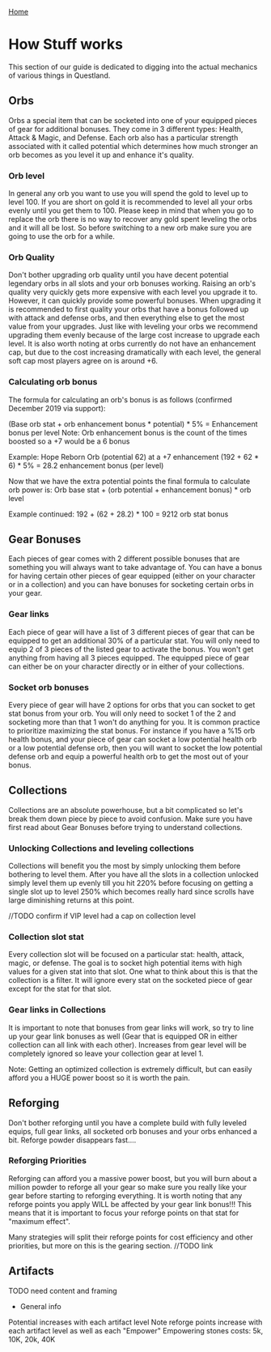 [Home](README.md)

# How Stuff works

This section of our guide is dedicated to digging into the actual mechanics of various 
things in Questland.

## Orbs
Orbs a special item that can be socketed into one of your equipped pieces of gear for 
additional bonuses. They come in 3 different types: Health, Attack & Magic, and Defense. 
Each orb also has a particular strength associated with it called potential which determines 
how much stronger an orb becomes as you level it up and enhance it's quality.

### Orb level
In general any orb you want to use you will spend the gold to level up to level 100. 
If you are short on gold it is recommended to level all your orbs evenly until you get 
them to 100. Please keep in mind that when you go to replace the orb there is no way 
to recover any gold spent leveling the orbs and it will all be lost. So before switching 
to a new orb make sure you are going to use the orb for a while.

### Orb Quality
Don't bother upgrading orb quality until you have decent potential legendary orbs in all 
slots and your orb bonuses working. Raising an orb's quality very quickly gets more expensive 
with each level you upgrade it to.  However, it can quickly provide some powerful bonuses. 
When upgrading it is recommended to first quality your orbs that have a bonus followed up 
with attack and defense orbs, and then everything else to get the most value from your upgrades. 
Just like with leveling your orbs we recommend upgrading them evenly because of the large 
cost increase to upgrade each level. It is also worth noting at orbs currently do not have 
an enhancement cap, but due to the cost increasing dramatically with each level, the general 
soft cap most players agree on is around +6.

### Calculating orb bonus
The formula for calculating an orb's bonus is as follows (confirmed December 2019 via support):

(Base orb stat + orb enhancement bonus * potential) * 5% = Enhancement bonus per level
Note: Orb enhancement bonus is the count of the times boosted so a +7 would be a 6 bonus

Example:  Hope Reborn Orb (potential 62) at a +7 enhancement
(192 + 62 * 6) * 5% = 28.2 enhancement bonus (per level)

Now that we have the extra potential points the final formula to calculate orb power is:
Orb base stat + (orb potential + enhancement bonus) * orb level

Example continued:
192 + (62 + 28.2) * 100 = 9212 orb stat bonus


## Gear Bonuses
Each pieces of gear comes with 2 different possible bonuses that are something you will 
always want to take advantage of.  You can have a bonus for having certain other pieces of
gear equipped (either on your character or in a collection) and you can have bonuses for
socketing certain orbs in your gear.

### Gear links
Each piece of gear will have a list of 3 different pieces of gear that can be equipped to 
get an additional 30% of a particular stat. You will only need to equip 2 of 3 pieces of 
the listed gear to activate the bonus.  You won't get anything from having all 3 pieces equipped.
The equipped piece of gear can either be on your character directly or in either of your collections.

### Socket orb bonuses
Every piece of gear will have 2 options for orbs that you can socket to get stat bonus
from your orb.  You will only need to socket 1 of the 2 and socketing more than that 1 
won't do anything for you. It is common practice to prioritize maximizing the stat bonus. 
For instance if you have a %15 orb health bonus, and your piece of gear can socket a 
low potential health orb or a low potential defense orb, then you will want to socket the low
potential defense orb and equip a powerful health orb to get the most out of your bonus.

## Collections
Collections are an absolute powerhouse, but a bit complicated so let's break them down 
piece by piece to avoid confusion.  Make sure you have first read about Gear Bonuses before
trying to understand collections.

### Unlocking Collections and leveling collections
Collections will benefit you the most by simply unlocking them before bothering to level them. 
After you have all the slots in a collection unlocked simply level them up evenly till you hit 
220% before focusing on getting a single slot up to level 250% which becomes really hard since 
scrolls have large diminishing returns at this point.

//TODO confirm if VIP level had a cap on collection level

### Collection slot stat
Every collection slot will be focused on a particular stat: health, attack, magic, or defense. 
The goal is to socket high potential items with high values for a given stat into that slot. 
One what to think about this is that the collection is a filter.  It will ignore every stat 
on the socketed piece of gear except for the stat for that slot.

### Gear links in Collections
It is important to note that bonuses from gear links will work, so try to line up your gear 
link bonuses as well (Gear that is equipped OR in either collection can all link with each other).
Increases from gear level will be completely ignored so leave your collection gear at level 1.

Note: Getting an optimized collection is extremely difficult, but can easily afford you a HUGE 
power boost so it is worth the pain.

## Reforging
Don't bother reforging until you have a complete build with fully leveled equips, full gear links, 
all socketed orb bonuses and your orbs enhanced a bit.  Reforge powder disappears fast....

### Reforging Priorities
Reforging can afford you a massive power boost, but you will burn about a million powder to reforge 
all your gear so make sure you really like your gear before starting to reforging everything. 
It is worth noting that any reforge points you apply WILL be affected by your gear link bonus!!! 
This means that it is important to focus your reforge points on that stat for "maximum effect". 

Many strategies will split their reforge points for cost efficiency and other priorities, but more 
on this is the gearing section.
//TODO link

## Artifacts
TODO need content and framing
- General info

Potential increases with each artifact level
Note reforge points increase with each artifact level as well as each "Empower"
Empowering stones costs: 5k, 10K, 20k, 40K